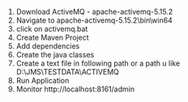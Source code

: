 1. Download ActiveMQ - apache-activemq-5.15.2
2. Navigate to apache-activemq-5.15.2\bin\win64
3. click on activemq.bat
4. Create Maven Project
5. Add dependencies
6. Create the java classes
7. Create a text file in following path or a path u like D:\JMS\TESTDATA\ACTIVEMQ
8. Run Application
9. Monitor http://localhost:8161/admin